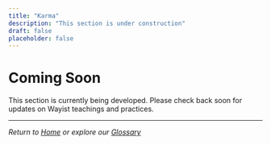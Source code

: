 ```yaml
---
title: "Karma"
description: "This section is under construction"
draft: false
placeholder: false
---
```


# Coming Soon

This section is currently being developed. Please check back soon for updates on Wayist teachings and practices.

---

*Return to [Home](/) or explore our [Glossary](/glossary/)*